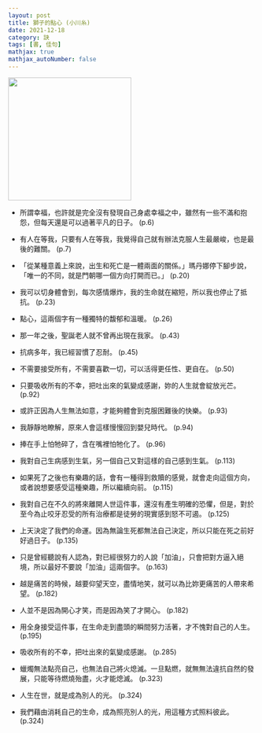 ```yaml
---
layout: post
title: 獅子的點心 (小川糸)
date: 2021-12-18
category: 訣
tags: [書, 佳句]
mathjax: true
mathjax_autoNumber: false
---
```


<img src="https://doltegg.github.io/book/images/lion_cookie.jpg" style="width:250px;">

- 所謂幸福，也許就是完全沒有發現自己身處幸福之中，雖然有一些不滿和抱怨，但每天還是可以過著平凡的日子。 (p.6)
 
- 有人在等我，只要有人在等我，我覺得自己就有辦法克服人生最嚴峻，也是最後的難關。 (p.7)

- 「從某種意義上來說，出生和死亡是一體兩面的關係。」瑪丹娜停下腳步說，「唯一的不同，就是門朝哪一個方向打開而已。」 (p.20)

- 我可以切身體會到，每次感情爆炸，我的生命就在縮短，所以我也停止了抵抗。 (p.23)

- 點心，這兩個字有一種獨特的馥郁和溫暖。 (p.26)

- 那一年之後，聖誕老人就不曾再出現在我家。 (p.43)

- 抗病多年，我已經習慣了忍耐。 (p.45)

- 不需要接受所有，不需要喜歡一切，可以活得更任性、更自在。 (p.50)

- 只要吸收所有的不幸，把吐出來的氣變成感謝，妳的人生就會綻放光芒。 (p.92)

- 或許正因為人生無法如意，才能夠體會到克服困難後的快樂。 (p.93)

- 我靜靜地瞭解，原來人會這樣慢慢回到嬰兒時代。 (p.94)

- 捧在手上怕牠碎了，含在嘴裡怕牠化了。 (p.96)

- 我對自己生病感到生氣，另一個自己又對這樣的自己感到生氣。 (p.113)

- 如果死了之後也有樂趣的話，會有一種得到救贖的感覺，就會走向這個方向，或者說想要感受這種樂趣，所以繼續向前。 (p.115)

-	我對自己在不久的將來離開人世這件事，還沒有產生明確的恐懼，但是，對於至今為止咬牙忍受的所有治療都是徒勞的現實感到怒不可遏。 (p.125)

-	上天決定了我們的命運。因為無論生死都無法自己決定，所以只能在死之前好好過日子。 (p.135)

-	只是曾經聽說有人認為，對已經很努力的人說「加油」，只會把對方逼入絕境，所以最好不要說「加油」這兩個字。 (p.163)

-	越是痛苦的時候，越要仰望天空，盡情地笑，就可以為比妳更痛苦的人帶來希望。 (p.182)

-	人並不是因為開心才笑，而是因為笑了才開心。 (p.182)

-	用全身接受這件事，在生命走到盡頭的瞬間努力活著，才不愧對自己的人生。 (p.195)

-	吸收所有的不幸，把吐出來的氣變成感謝。 (p.285)

-	蠟燭無法點亮自己，也無法自己將火熄滅。一旦點燃，就無無法違抗自然的發展，只能等待燃燒殆盡，火才能熄滅。 (p.323)

-	人生在世，就是成為別人的光。 (p.324)

-	我們藉由消耗自己的生命，成為照亮別人的光，用這種方式照料彼此。 (p.324)
